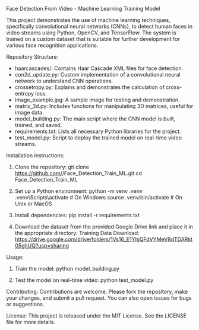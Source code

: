 Face Detection From Video - Machine Learning Training Model

This project demonstrates the use of machine learning techniques, specifically convolutional neural networks (CNNs), to detect human faces in video streams using Python, OpenCV, and TensorFlow. The system is trained on a custom dataset that is suitable for further development for various face recognition applications.

Repository Structure:
- haarcascades/: Contains Haar Cascade XML files for face detection.
- con2d_update.py: Custom implementation of a convolutional neural network to understand CNN operations.
- crossetropy.py: Explains and demonstrates the calculation of cross-entropy loss.
- image_example.jpg: A sample image for testing and demonstration.
- matrix_3d.py: Includes functions for manipulating 3D matrices, useful for image data.
- model_building.py: The main script where the CNN model is built, trained, and saved.
- requirements.txt: Lists all necessary Python libraries for the project.
- test_model.py: Script to deploy the trained model on real-time video streams.

Installation Instructions:
1. Clone the repository:
   git clone https://github.com/<your-github-username>/Face_Detection_Train_ML.git
   cd Face_Detection_Train_ML

2. Set up a Python environment:
   python -m venv .venv
   .venv\Scripts\activate  # On Windows
   source .venv/bin/activate  # On Unix or MacOS

3. Install dependencies:
   pip install -r requirements.txt

4. Download the dataset from the provided Google Drive link and place it in the appropriate directory:
   Training Data Download: https://drive.google.com/drive/folders/1Vs16_E1YhjQFdVYMeV8dTDARkt05ghUQ?usp=sharing

Usage:
1. Train the model:
   python model_building.py

2. Test the model on real-time video:
   python test_model.py

Contributing:
Contributions are welcome. Please fork the repository, make your changes, and submit a pull request. You can also open issues for bugs or suggestions.

License:
This project is released under the MIT License. See the LICENSE file for more details.
